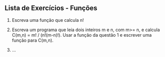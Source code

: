 ## Lista de Exercícios - Funções

1. Escreva uma função que calcula n!

2. Escreva um programa que leia dois inteiros m e n, com m>= n, e calcula C(m,n) = m! / (n!(m-n)!). 
Usar a função da questão 1 e escrever uma função para C(m,n).

3. ...
